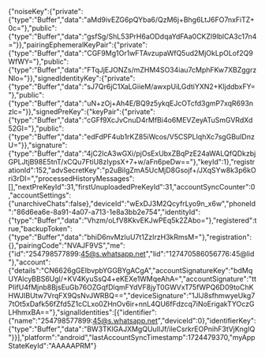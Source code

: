 
{"noiseKey":{"private":{"type":"Buffer","data":"aMd9ivEZG6pQYba6/QzM6j+Bhg6LtJ6FO7nxFiTZ+0c="},"public":{"type":"Buffer","data":"gsfSg/ShL53PrH6aODdqaYdFAa0CKZl9lblCA3c17n4="}},"pairingEphemeralKeyPair":{"private":{"type":"Buffer","data":"CGF9Mg1Or1wFTAvzupaWfQ5ud2MjOkLpOLof2Q9WfWY="},"public":{"type":"Buffer","data":"FTqJjEJONZs/mZHM4SO34iau7cMphFKw7XBZggrzNlo="}},"signedIdentityKey":{"private":{"type":"Buffer","data":"sJ7Qr6jC1XaLGiieM/awxpUiLGdtiYXN2+KIjddbxFY="},"public":{"type":"Buffer","data":"uN+zOj+Ah4E/BQ9z5ykqEJcOTcfd3gmP7xqR693nzlc="}},"signedPreKey":{"keyPair":{"private":{"type":"Buffer","data":"cGFf9XcJvCnuD4rMfBi4o6MEVZeyATuSmGVRdXd52GI="},"public":{"type":"Buffer","data":"edFdPF4ub1rKZ85iWcos/V5CSPLIqhXc7sgGBuIDnzU="}},"signature":{"type":"Buffer","data":"4jC2lcA3wGXi/pjOsExUbxZBqPzE24aWALQfQDkzbjGPLJtjB98E5tnT/xCQu7FtiU8zIypsX+7+w/aFn6peDw=="},"keyId":1},"registrationId":152,"advSecretKey":"p2uBilgZmA5UcMjD8Gsojf+/JXqSYw8k3p6kOri3rDI=","processedHistoryMessages":[],"nextPreKeyId":31,"firstUnuploadedPreKeyId":31,"accountSyncCounter":0,"accountSettings":{"unarchiveChats":false},"deviceId":"wExDJ3M2QcyfrLyo9n_x6w","phoneId":"86d6ea6e-8a91-4a07-a713-1e8a3bb2e754","identityId":{"type":"Buffer","data":"Vhzm/oLfV8KkvEKJwPEq5k2ZAbo="},"registered":true,"backupToken":{"type":"Buffer","data":"bhiD6nvMzIuU7t1ZzIrzH3kRmsM="},"registration":{},"pairingCode":"NVAJF9VS","me":{"id":"254798577899:45@s.whatsapp.net","lid":"127470586056776:45@lid"},"account":{"details":"CN6626gGEIbvpbYGGBYgACgA","accountSignatureKey":"bdMqUYAlcyBBS6Ugl/+KV4KyuSsQ4+eKEXe1WMqeAhA=","accountSignature":"ttPIifU4fMjnb8BjsEuGb76OZGqfDlqmFYdVF8jyT0GWVxT75fWPQ6D09toChKHWJIBUtw7VrqFX9QsNvJWRBQ==","deviceSignature":"1JlJ8sfhmwyeUkg77tOt5xDafk56fZfd5Z1cCLxo0ZHnOv6ir+nnL4QU6fFdzcq7iNoErigakTYOczGLHhmxBA=="},"signalIdentities":[{"identifier":{"name":"254798577899:45@s.whatsapp.net","deviceId":0},"identifierKey":{"type":"Buffer","data":"BW3TKlGAJXMgQUulIJf/ileCsrkrEOPnihF3tVjKngIQ"}}],"platform":"android","lastAccountSyncTimestamp":1724479370,"myAppStateKeyId":"AAAAAPRM"}
